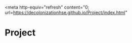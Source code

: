 <meta http-equiv="refresh" content="0; url=https://decolonizationhse.github.io/Project/index.html"

# Project
